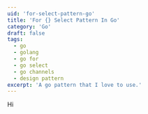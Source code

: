 ```yaml
---
uid: 'for-select-pattern-go'
title: 'For {} Select Pattern In Go'
category: 'Go'
draft: false
tags:
  - go
  - golang
  - go for
  - go select
  - go channels
  - design pattern
excerpt: 'A go pattern that I love to use.'
---
```


Hi
